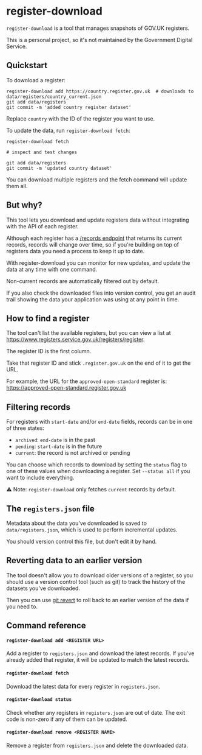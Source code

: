 # register-download
`register-download` is a tool that manages snapshots of GOV.UK registers.

This is a personal project, so it's not maintained by the Government Digital Service.

## Quickstart
To download a register:

```
register-download add https://country.register.gov.uk  # downloads to data/registers/country_current.json
git add data/registers
git commit -m 'added country register dataset'
```

Replace `country` with the ID of the register you want to use.

To update the data, run `register-download fetch`:

```
register-download fetch

# inspect and test changes

git add data/registers
git commit -m 'updated country dataset'
```

You can download multiple registers and the fetch command will update them all.

## But why?
This tool lets you download and update registers data without integrating with the API of each register.

Although each register has a [/records endpoint](https://docs.registers.service.gov.uk/api_reference/get_records) that returns its current records, records will change over time, so if you're building on top of registers data you need a process to keep it up to date.

With register-download you can monitor for new updates, and update the data at any time with one command.

Non-current records are automatically filtered out by default.

If you also check the downloaded files into version control, you get an audit trail showing the data your application was using at any point in time.

## How to find a register
The tool can't list the available registers, but you can view a list at https://www.registers.service.gov.uk/registers/register.

The register ID is the first column.

Take that register ID and stick `.register.gov.uk` on the end of it to get the URL.

For example, the URL for the `approved-open-standard` register is: https://approved-open-standard.register.gov.uk

## Filtering records
For registers with `start-date` and/or `end-date` fields, records can be in one of three states:

- `archived`: `end-date` is in the past
- `pending`: `start-date` is in the future
- `current`: the record is not archived or pending

You can choose which records to download by setting the `status` flag to one of these values when downloading a register. Set `--status all` if you want to include everything.

⚠️ Note: `register-download` only fetches `current` records by default.

## The `registers.json` file
Metadata about the data you've downloaded is saved to `data/registers.json`, which is used to perform incremental updates.

You should version control this file, but don't edit it by hand.

## Reverting data to an earlier version
The tool doesn't allow you to download older versions of a register, so you should use a version control tool (such as git) to track the history of the datasets you've downloaded.

Then you can use [git revert](https://git-scm.com/docs/git-revert) to roll back to an earlier version of the data if you need to.

## Command reference

#### `register-download add <REGISTER URL>`

Add a register to `registers.json` and download the latest records.
If you've already added that register, it will be updated to match the latest records.

#### `register-download fetch`

Download the latest data for every register in `registers.json`.

#### `register-download status`

Check whether any registers in `registers.json` are out of date. The exit code is non-zero if any of them can be updated.

#### `register-download remove <REGISTER NAME>`

Remove a register from `registers.json` and delete the downloaded data.